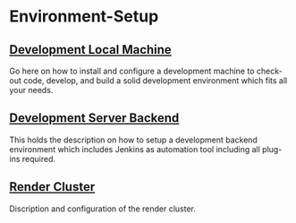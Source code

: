# Environment-Setup
## [Development Local Machine](./DevelopmentLocalMachine/README.md)
Go here on how to install and configure a development machine to check-out code, develop, and build a solid development environment which fits all your needs.

## [Development Server Backend](./DevelopmentServerBackend/README.md)
This holds the description on how to setup a development backend environment which includes Jenkins as automation tool including all plug-ins required.

## [Render Cluster](./RenderCluster/README.md)
Discription and configuration of the render cluster.
